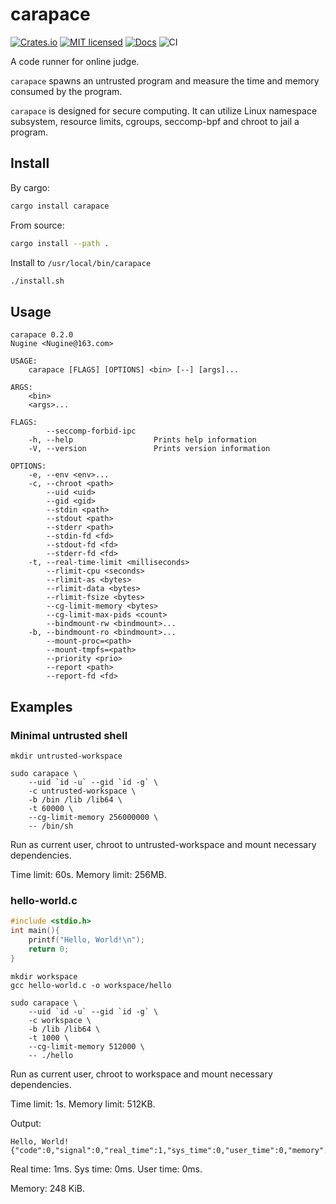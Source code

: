 # carapace

[![Crates.io][crates-badge]][crates-url]
[![MIT licensed][mit-badge]][mit-url]
[![Docs][docs-badge]][docs-url]
![CI][ci-badge]

[crates-badge]: https://img.shields.io/crates/v/carapace.svg
[crates-url]: https://crates.io/crates/carapace
[mit-badge]: https://img.shields.io/badge/license-MIT-blue.svg
[mit-url]: LICENSE
[docs-badge]: https://docs.rs/carapace/badge.svg
[docs-url]: https://docs.rs/carapace/
[ci-badge]: https://github.com/ThinkSpiritLab/carapace/workflows/CI/badge.svg

A code runner for online judge.

`carapace` spawns an untrusted program and measure the time and memory consumed by the program.

`carapace` is designed for secure computing. It can utilize Linux namespace subsystem, resource limits, cgroups, seccomp-bpf and chroot to jail a program.

## Install

By cargo:

```sh
cargo install carapace
```

From source:

```sh
cargo install --path .
```

Install to `/usr/local/bin/carapace`

```sh
./install.sh
```

## Usage

```
carapace 0.2.0
Nugine <Nugine@163.com>

USAGE:
    carapace [FLAGS] [OPTIONS] <bin> [--] [args]...

ARGS:
    <bin>        
    <args>...    

FLAGS:
        --seccomp-forbid-ipc    
    -h, --help                  Prints help information
    -V, --version               Prints version information

OPTIONS:
    -e, --env <env>...                      
    -c, --chroot <path>                     
        --uid <uid>                         
        --gid <gid>                         
        --stdin <path>                      
        --stdout <path>                     
        --stderr <path>                     
        --stdin-fd <fd>                     
        --stdout-fd <fd>                    
        --stderr-fd <fd>                    
    -t, --real-time-limit <milliseconds>    
        --rlimit-cpu <seconds>              
        --rlimit-as <bytes>                 
        --rlimit-data <bytes>               
        --rlimit-fsize <bytes>              
        --cg-limit-memory <bytes>           
        --cg-limit-max-pids <count>         
        --bindmount-rw <bindmount>...       
    -b, --bindmount-ro <bindmount>...       
        --mount-proc=<path>                 
        --mount-tmpfs=<path>                
        --priority <prio>                   
        --report <path>                     
        --report-fd <fd>
```

## Examples

### Minimal untrusted shell

```shell
mkdir untrusted-workspace

sudo carapace \
    --uid `id -u` --gid `id -g` \
    -c untrusted-workspace \
    -b /bin /lib /lib64 \
    -t 60000 \
    --cg-limit-memory 256000000 \
    -- /bin/sh
```

Run as current user, chroot to untrusted-workspace and mount necessary dependencies.

Time limit: 60s. Memory limit: 256MB.

### hello-world.c

```c
#include <stdio.h>
int main(){
    printf("Hello, World!\n");
    return 0;
}
```

```shell
mkdir workspace
gcc hello-world.c -o workspace/hello

sudo carapace \
    --uid `id -u` --gid `id -g` \
    -c workspace \
    -b /lib /lib64 \
    -t 1000 \
    --cg-limit-memory 512000 \
    -- ./hello
```

Run as current user, chroot to workspace and mount necessary dependencies.

Time limit: 1s. Memory limit: 512KB.

Output:

```
Hello, World!
{"code":0,"signal":0,"real_time":1,"sys_time":0,"user_time":0,"memory":248}
```

Real time: 1ms. Sys time: 0ms. User time: 0ms.

Memory: 248 KiB.
